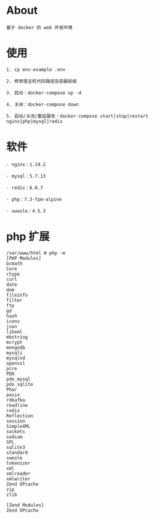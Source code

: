 # About

	基于 docker 的 web 开发环境


# 使用


	1. cp env-example .env

	2. 修改宿主机代码路径及容器前缀

	3. 启动：docker-compose up -d

	4. 关闭：docker-compose down

	5. 启动/关闭/重启服务：docker-compose start|stop|restart nginx|php|mysql|redis


# 软件

	- nginx：1.19.2

	- mysql：5.7.13

	- redis：6.0.7

	- php：7.3-fpm-alpine

	- swoole：4.5.3

# php 扩展


	/var/www/html # php -m
	[PHP Modules]
	bcmath
	Core
	ctype
	curl
	date
	dom
	fileinfo
	filter
	ftp
	gd
	hash
	iconv
	json
	libxml
	mbstring
	mcrypt
	mongodb
	mysqli
	mysqlnd
	openssl
	pcre
	PDO
	pdo_mysql
	pdo_sqlite
	Phar
	posix
	rdkafka
	readline
	redis
	Reflection
	session
	SimpleXML
	sockets
	sodium
	SPL
	sqlite3
	standard
	swoole
	tokenizer
	xml
	xmlreader
	xmlwriter
	Zend OPcache
	zip
	zlib

	[Zend Modules]
	Zend OPcache

